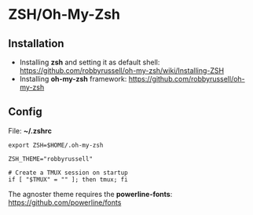 # ZSH/Oh-My-Zsh

## Installation

* Installing **zsh** and setting it as default shell: https://github.com/robbyrussell/oh-my-zsh/wiki/Installing-ZSH
* Installing **oh-my-zsh** framework: https://github.com/robbyrussell/oh-my-zsh

## Config

File: **~/.zshrc**

```
export ZSH=$HOME/.oh-my-zsh

ZSH_THEME="robbyrussell"

# Create a TMUX session on startup
if [ "$TMUX" = "" ]; then tmux; fi
```

The agnoster theme requires the **powerline-fonts**: https://github.com/powerline/fonts
